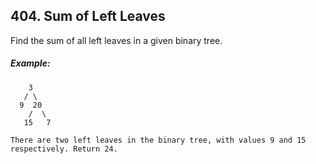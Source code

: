 ## 404. Sum of Left Leaves
Find the sum of all left leaves in a given binary tree.

##### Example:
```
    3
   / \
  9  20
    /  \
   15   7

There are two left leaves in the binary tree, with values 9 and 15 respectively. Return 24.
```
